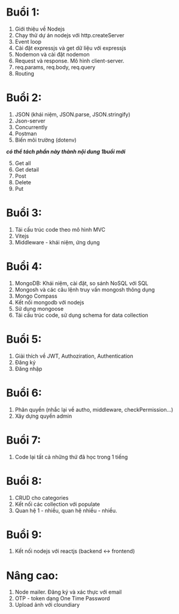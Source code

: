 # Buổi 1:

1. Giới thiệu về Nodejs
2. Chạy thử dự án nodejs với http.createServer
3. Event loop
4. Cài đặt expressjs và get dữ liệu với expressjs
5. Nodemon và cài đặt nodemon
6. Request và response. Mô hình client-server.
7. req.params, req.body, req.query
8. Routing

# Buổi 2:

1. JSON (khái niệm, JSON.parse, JSON.stringify)
2. Json-server
3. Concurrently
4. Postman
5. Biến môi trường (dotenv)

**_có thể tách phần này thành nội dung 1buổi mới_**

5. Get all
6. Get detail
7. Post
8. Delete
9. Put

# Buổi 3:

1. Tái cấu trúc code theo mô hình MVC
2. Vitejs
3. Middleware - khái niệm, ứng dụng

# Buổi 4:

1. MongoDB: Khái niệm, cài đặt, so sánh NoSQL với SQL
2. Mongosh và các câu lệnh truy vấn mongosh thông dụng
3. Mongo Compass
4. Kết nối mongodb với nodejs
5. Sử dụng mongoose
6. Tái cấu trúc code, sử dụng schema for data collection

# Buổi 5:

1. Giải thích về JWT, Authoziration, Authentication
2. Đăng ký
3. Đăng nhập

# Buổi 6:

1. Phân quyền (nhắc lại về autho, middleware, checkPermission...)
2. Xây dựng quyền admin

# Buổi 7:

1. Code lại tất cả những thứ đã học trong 1 tiếng

# Buổi 8:

1. CRUD cho categories
2. Kết nối các collection với populate
3. Quan hệ 1 - nhiều, quan hệ nhiều - nhiều.

# Buổi 9:

1. Kết nối nodejs với reactjs (backend <-> frontend)

# Nâng cao:

1. Node mailer. Đăng ký và xác thực với email
2. OTP - token dạng One Time Password
3. Upload ảnh với cloundiary
